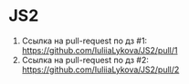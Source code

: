 # JS2

1) Ссылка на pull-request по дз #1: https://github.com/IuliiaLykova/JS2/pull/1
2) Ссылка на pull-request по дз #2: https://github.com/IuliiaLykova/JS2/pull/2
